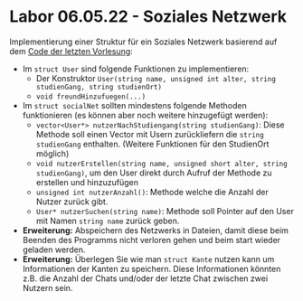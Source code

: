 # Labor 06.05.22 -  Soziales Netzwerk

Implementierung einer Struktur für ein Soziales Netzwerk basierend auf dem [Code der letzten Vorlesung](https://github.com/TEL21D/Informatik2/blob/main/Vorlesungsmaterial/22-05-04/socialNet.cpp):
- Im `struct User` sind folgende Funktionen zu implementieren:
  - Der Konstruktor `User(string name, unsigned int alter, string studienGang, string studienOrt)`
  - `void freundHinzufuegen(...)`
- Im `struct socialNet` sollten mindestens folgende Methoden funktionieren (es können aber noch weitere hinzugefügt werden):
  - `vector<User*> nutzerNachStudiengang(string studienGang)`: Diese Methode soll einen Vector mit Usern zurückliefern die `string studienGang` enthalten. (Weitere Funktionen für den StudienOrt möglich)
  - `void nutzerErstellen(string name, unsigned short alter, string studienGang)`, um den User direkt durch Aufruf der Methode zu erstellen und hinzuzufügen
  - `unsigned int nutzerAnzahl()`: Methode welche die Anzahl der Nutzer zurück gibt.
  - `User* nutzerSuchen(string name)`: Methode soll Pointer auf den User mit Namen `string name` zurück geben.
- **Erweiterung:** Abspeichern des Netzwerks in Dateien, damit diese beim Beenden des Programms nicht verloren gehen und beim start wieder geladen werden.
- **Erweiterung:** Überlegen Sie wie man `struct Kante` nutzen kann um Informationen der Kanten zu speichern. Diese Informationen könnten z.B. die Anzahl der Chats und/oder der letzte Chat zwischen zwei Nutzern sein.
